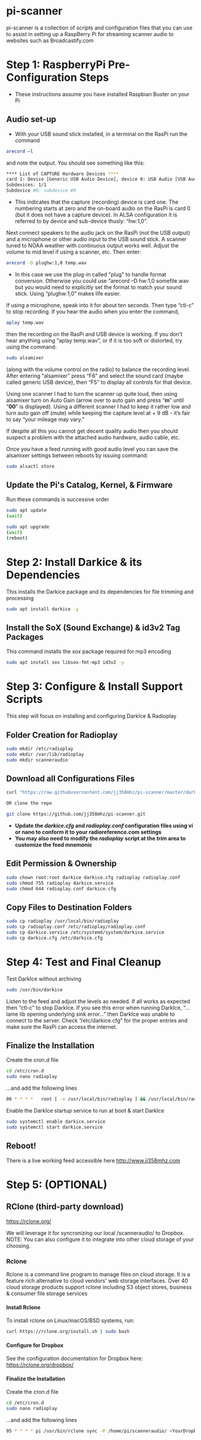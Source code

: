 pi-scanner
=========

pi-scanner is a collection of scripts and configuration files that you can use to assist in setting up a RaspBerry Pi for streaming scanner audio to websites such as Broadcastify.com

# Step 1: RaspberryPi Pre-Configuration Steps

* These instructions assume you have installed Raspbian Buster on your Pi

## Audio set-up

* With your USB sound stick installed, in a terminal on the RasPi run the command

```bash
arecord –l
```
and note the output. You should see something like this:

```bash
**** List of CAPTURE Hardware Devices ****
card 1: Device [Generic USB Audio Device], device 0: USB Audio [USB Audio]
Subdevices: 1/1
Subdevice #0: subdevice #0
```
* This indicates that the capture (recording) device is card one. The numbering starts at zero and the on-board audio on the RasPi is card 0 (but it does not have a capture device). In ALSA configuration it is referred to by device and sub-device thusly: “hw:1,0”.

Next connect speakers to the audio jack on the RasPi (not the USB output) and a microphone or other audio input to the USB sound stick. A scanner tuned to NOAA weather with continuous output works well. Adjust the volume to mid level if using a scanner, etc. Then enter:

```bash
arecord -D plughw:1,0 temp.wav
```
* In this case we use the plug-in called "plug" to handle format conversion. Otherwise you could use “arecord –D hw:1,0 somefile.wav but you would need to explicitly set the format to match your sound stick. Using “plughw:1,0” makes life easier.

If using a microphone, speak into it for about ten seconds. Then type “ctl-c” to stop recording. If you hear the audio when you enter the command,

```bash
aplay temp.wav
```
then the recording on the RasPi and USB device is working. If you don’t hear anything using “aplay temp.wav”, or if it is too soft or distorted, try using the command:

```bash
sudo alsamixer
```
(along with the volume control on the radio) to balance the recording level. After entering “alsamixer” press “F6” and select the sound card (maybe called generic USB device), then “F5” to display all controls for that device.

Using one scanner I had to turn the scanner up quite loud, then using alsamixer turn on Auto Gain (arrow over to auto gain and press “**m**” until “**00**” is displayed). Using a different scanner I had to keep it rather low and turn auto gain off (mute) while keeping the capture level at + 9 dB - it’s fair to say “your mileage may vary.”

If despite all this you cannot get decent quality audio then you should suspect a problem with the attached audio hardware, audio cable, etc.

Once you have a feed running with good audio level you can save the alsamixer settings between reboots by issuing command:

```bash
sudo alsactl store
```

## Update the Pi's Catalog, Kernel, & Firmware
Run these commands is successive order
```bash
sudo apt update
(wait)
```
```bash
sudo apt upgrade
(wait)
(reboot)
```
# Step 2: Install Darkice & its Dependencies
This installs the Darkice package and its dependencies for file trimming and processing
```bash
sudo apt install darkice -y
```

## Install the SoX (Sound Exchange) & id3v2 Tag Packages
This command installs the *sox* package required for mp3 encoding
```bash
sudo apt install sox libsox-fmt-mp3 id3v2 -y
```

# Step 3: Configure & Install Support Scripts
This step will focus on installing and configuring DarkIce & Radioplay

## Folder Creation for Radioplay
```bash
sudo mkdir /etc/radioplay
sudo mkdir /var/lib/radioplay
sudo mkdir scanneraudio
```

## Download all Configurations Files
```bash
curl "https://raw.githubusercontent.com/jj358mhz/pi-scanner/master/darkice.service" -o darkice.service && curl "https://raw.githubusercontent.com/jj358mhz/pi-scanner/master/darkice.cfg" -o darkice.cfg && curl "https://raw.githubusercontent.com/jj358mhz/pi-scanner/master/radioplay" -o radioplay && curl "https://raw.githubusercontent.com/jj358mhz/pi-scanner/master/radioplay.conf" -o radioplay.conf

OR clone the repo

git clone https://github.com/jj358mhz/pi-scanner.git
```
* **Update the *darkice.cfg* and *radioplay.conf* configuration files using vi or nano to conform it to your radioreference.com settings**
* **You may also need to modify the *radioplay* script at the *trim* area to customize the feed mnemonic**

## Edit Permission & Ownership
```bash
sudo chown root:root darkice darkice.cfg radioplay radioplay.conf
sudo chmod 755 radioplay darkice.service
sudo chmod 644 radioplay.conf darkice.cfg
```

## Copy Files to Destination Folders
```bash
sudo cp radioplay /usr/local/bin/radioplay
sudo cp radioplay.conf /etc/radioplay/radioplay.conf
sudo cp darkice.service /etc/systemd/system/darkice.service
sudo cp darkice.cfg /etc/darkice.cfg
```

# Step 4: Test and Final Cleanup
Test DarkIce without archiving
```bash
sudo /usr/bin/darkice
```
Listen to the feed and adjust the levels as needed. If all works as expected then “ctl-c” to stop DarkIce. If you see this error when running DarkIce, “…lame lib opening underlying sink error…” then DarkIce was unable to connect to the server. Check “/etc/darkice.cfg” for the proper entries and make sure the RasPi can access the internet.

## Finalize the Installation
Create the cron.d file
```bash
cd /etc/cron.d
sudo nano radioplay
```
...and add the following lines
```bash
00 * * * *   root [ -x /usr/local/bin/radioplay ] && /usr/local/bin/radioplay cron > /dev/null
```
Enable the DarkIce startup service to run at boot & start DarkIce
```bash
sudo systemctl enable darkice.service
sudo systemctl start darkice.service
```

## Reboot!

There is a live working feed accessible here <http://www.jj358mhz.com>

# Step 5: (OPTIONAL)

## RClone (third-party download)
<https://rclone.org/>

We will leverage it for syncronizing our local /scanneraudio/<files> to Dropbox. NOTE: You can also configure it to integrate into other cloud storage of your choosing.

### Rclone
Rclone is a command line program to manage files on cloud storage. It is a feature rich alternative to cloud vendors' web storage interfaces. Over 40 cloud storage products support rclone including S3 object stores, business & consumer file storage services

#### Install Rclone
To install rclone on Linux/macOS/BSD systems, run:
```bash
curl https://rclone.org/install.sh | sudo bash
```

#### Configure for Dropbox
See the configuration documentation for Dropbox here:
<https://rclone.org/dropbox/>

#### Finalize the Installation
Create the cron.d file
```bash
cd /etc/cron.d
sudo nano radioplay
```
...and add the following lines
```bash
05 * * * * pi /usr/bin/rclone sync -P /home/pi/scanneraudio/ <YourDropboxAppName>:
```
